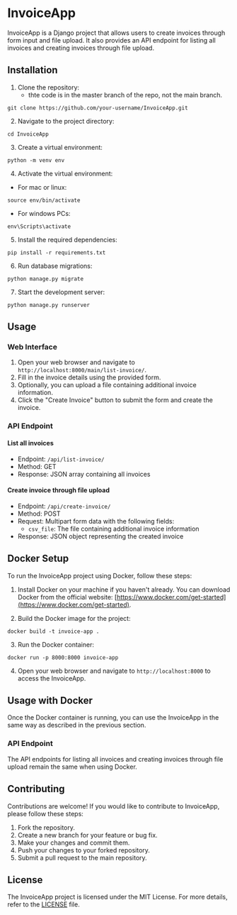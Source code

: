 # InvoiceApp

InvoiceApp is a Django project that allows users to create invoices through form input and file upload. It also provides an API endpoint for listing all invoices and creating invoices through file upload.

## Installation

1. Clone the repository:
   - thte code is in the master branch of the repo, not the main branch.

```shell
git clone https://github.com/your-username/InvoiceApp.git
```

2. Navigate to the project directory:

```shell
cd InvoiceApp
```

3. Create a virtual environment:

```shell
python -m venv env
```

4. Activate the virtual environment:

- For mac or linux:

```shell
source env/bin/activate
```

- For windows PCs:

```shell
env\Scripts\activate
```

5. Install the required dependencies:

```shell
pip install -r requirements.txt
```

6. Run database migrations:

```shell
python manage.py migrate
```

7. Start the development server:

```shell
python manage.py runserver
```

## Usage

### Web Interface

1. Open your web browser and navigate to `http://localhost:8000/main/list-invoice/`.
2. Fill in the invoice details using the provided form.
3. Optionally, you can upload a file containing additional invoice information.
4. Click the "Create Invoice" button to submit the form and create the invoice.

### API Endpoint

#### List all invoices

- Endpoint: `/api/list-invoice/`
- Method: GET
- Response: JSON array containing all invoices

#### Create invoice through file upload

- Endpoint: `/api/create-invoice/`
- Method: POST
- Request: Multipart form data with the following fields:
  - `csv_file`: The file containing additional invoice information
- Response: JSON object representing the created invoice

## Docker Setup

To run the InvoiceApp project using Docker, follow these steps:

1. Install Docker on your machine if you haven't already. You can download Docker from the official website: [https://www.docker.com/get-started](https://www.docker.com/get-started).

2. Build the Docker image for the project:

```shell
docker build -t invoice-app .
```

3. Run the Docker container:

```shell
docker run -p 8000:8000 invoice-app
```

4. Open your web browser and navigate to `http://localhost:8000` to access the InvoiceApp.

## Usage with Docker

Once the Docker container is running, you can use the InvoiceApp in the same way as described in the previous section.

### API Endpoint

The API endpoints for listing all invoices and creating invoices through file upload remain the same when using Docker.

## Contributing

Contributions are welcome! If you would like to contribute to InvoiceApp, please follow these steps:

1. Fork the repository.
2. Create a new branch for your feature or bug fix.
3. Make your changes and commit them.
4. Push your changes to your forked repository.
5. Submit a pull request to the main repository.

## License

The InvoiceApp project is licensed under the MIT License. For more details, refer to the [LICENSE](http://www.apache.org/licenses/) file.
